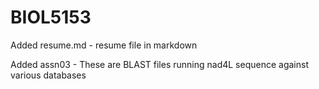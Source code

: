 # BIOL5153

Added resume.md - resume file in markdown

Added assn03 - These are BLAST files running nad4L sequence against various databases
